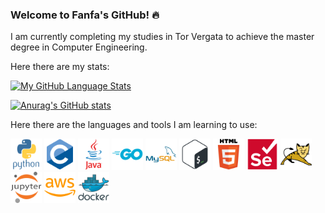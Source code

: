 ### Welcome to Fanfa's GitHub! :fire:

I am currently completing my studies in Tor Vergata to achieve the master degree in Computer Engineering.

Here there are my stats:

[![My GitHub Language Stats](https://github-readme-stats.vercel.app/api/top-langs/?username=Fanfarillo&langs_count=10&theme=tokyonight&card_width=350)](https://github.com/anuraghazra/github-readme-stats)

[![Anurag's GitHub stats](https://github-readme-stats.vercel.app/api?username=Fanfarillo&include_all_commits=true&count_private=true&show_icons=true&hide=prs&theme=tokyonight)](https://github.com/anuraghazra/github-readme-stats)

Here there are the languages and tools I am learning to use:

<p align="left">
  <img src="https://raw.githubusercontent.com/devicons/devicon/master/icons/python/python-original-wordmark.svg" alt="python" width="50" height="50"/>
  <img src="https://raw.githubusercontent.com/devicons/devicon/master/icons/c/c-original.svg" alt="c" width="50" height="50"/>
  <img src="https://raw.githubusercontent.com/devicons/devicon/master/icons/java/java-original-wordmark.svg" alt="java" width="50" height="50"/>
  <img src="https://raw.githubusercontent.com/devicons/devicon/master/icons/go/go-original-wordmark.svg" alt="go" width="50" height="50"/>
  <img src="https://raw.githubusercontent.com/devicons/devicon/master/icons/mysql/mysql-original-wordmark.svg" alt="mysql" width="50" height="50"/>
  <img src="https://raw.githubusercontent.com/devicons/devicon/master/icons/bash/bash-original.svg" alt="kubernetes" width="50" height="50"/>
  <img src="https://raw.githubusercontent.com/devicons/devicon/master/icons/html5/html5-original-wordmark.svg" alt="html" width="50" height="50"/>
  <img src="https://raw.githubusercontent.com/devicons/devicon/master/icons/selenium/selenium-original.svg" alt="selenium" width="50" height="50"/>
  <img src="https://raw.githubusercontent.com/devicons/devicon/master/icons/tomcat/tomcat-original.svg" alt="tomcat" width="50" height="50"/>
  <img src="https://raw.githubusercontent.com/devicons/devicon/master/icons/jupyter/jupyter-original-wordmark.svg" alt="jupyter" width="50" height="50"/>
  <img src="https://raw.githubusercontent.com/devicons/devicon/master/icons/amazonwebservices/amazonwebservices-plain-wordmark.svg" alt="aws" width="50" height="50"/>
  <img src="https://raw.githubusercontent.com/devicons/devicon/master/icons/docker/docker-original-wordmark.svg" alt="docker" width="50" height="50"/>
</p>
